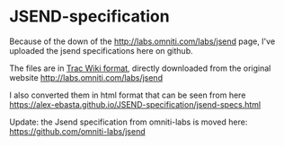 # JSEND-specification

Because of the down of the http://labs.omniti.com/labs/jsend page, I've uploaded the jsend specifications here on github.

The files are in [Trac Wiki format](https://trac.edgewall.org/wiki/WikiFormatting), directly downloaded from the original website http://labs.omniti.com/labs/jsend

I also converted them in html format that can be seen from here https://alex-ebasta.github.io/JSEND-specification/jsend-specs.html

Update: the Jsend specification from omniti-labs is moved here: https://github.com/omniti-labs/jsend
